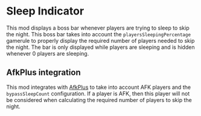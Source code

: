 # Sleep Indicator
This mod displays a boss bar whenever players are trying to sleep to skip the night. This boss bar takes into account the `playersSleepingPercentage` gamerule to properly display the required number of players needed to skip the night.
The bar is only displayed while players are sleeping and is hidden whenever 0 players are sleeping.

## AfkPlus integration
This mod integrates with [AfkPlus](https://modrinth.com/mod/afkplus) to take into account AFK players and the `bypassSleepCount` configuration. If a player is AFK, then this player will not be considered when calculating the required number of players to skip the night.
